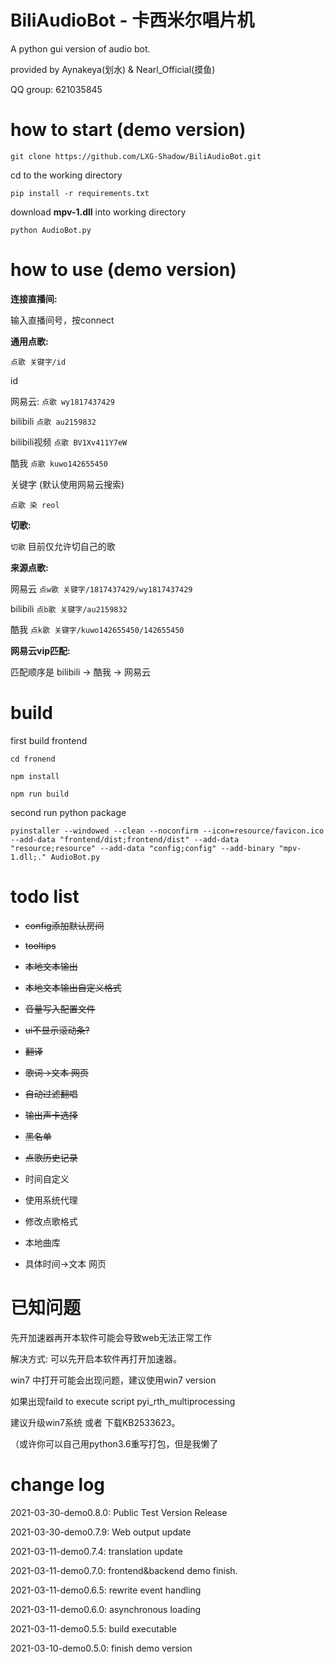 # BiliAudioBot - 卡西米尔唱片机
A python gui version of audio bot.

provided by Aynakeya(划水) & Nearl_Official(摸鱼)

QQ group: 621035845

# how to start (demo version)

`git clone https://github.com/LXG-Shadow/BiliAudioBot.git`

cd to the working directory

`pip install -r requirements.txt`

download **mpv-1.dll** into working directory

`python AudioBot.py`

# how to use (demo version)

**连接直播间:**

输入直播间号，按connect


**通用点歌:**

`点歌 关键字/id`

id

网易云: `点歌 wy1817437429`

bilibili `点歌 au2159832`

bilibili视频 `点歌 BV1Xv411Y7eW`

酷我 `点歌 kuwo142655450`

关键字 (默认使用网易云搜索)

`点歌 染 reol`

**切歌:**

`切歌` 目前仅允许切自己的歌

**来源点歌:**

网易云 `点w歌 关键字/1817437429/wy1817437429`

bilibili `点b歌 关键字/au2159832`

酷我 `点k歌 关键字/kuwo142655450/142655450`

**网易云vip匹配:**

匹配顺序是 bilibili -> 酷我 -> 网易云


# build

first build frontend

`cd fronend`

`npm install`

`npm run build`

second run python package

`pyinstaller --windowed --clean --noconfirm --icon=resource/favicon.ico --add-data "frontend/dist;frontend/dist" --add-data "resource;resource" --add-data "config;config" --add-binary "mpv-1.dll;." AudioBot.py`

# todo list

- ~~config添加默认房间~~

- ~~tooltips~~

- ~~本地文本输出~~

- ~~本地文本输出自定义格式~~

- ~~音量写入配置文件~~

- ~~ui不显示滚动条?~~

- ~~翻译~~

- ~~歌词->文本 网页~~

- ~~自动过滤翻唱~~

- ~~输出声卡选择~~

- ~~黑名单~~

- ~~点歌历史记录~~

- 时间自定义

- 使用系统代理

- 修改点歌格式

- 本地曲库

- 具体时间->文本 网页

# 已知问题

先开加速器再开本软件可能会导致web无法正常工作

解决方式: 可以先开启本软件再打开加速器。


win7 中打开可能会出现问题，建议使用win7 version

如果出现faild to execute script pyi_rth_multiprocessing

建议升级win7系统 或者 下载KB2533623。

（或许你可以自己用python3.6重写打包，但是我懒了



# change log

2021-03-30-demo0.8.0: Public Test Version Release

2021-03-30-demo0.7.9: Web output update

2021-03-11-demo0.7.4: translation update

2021-03-11-demo0.7.0: frontend&backend demo finish.

2021-03-11-demo0.6.5: rewrite event handling

2021-03-11-demo0.6.0: asynchronous loading

2021-03-11-demo0.5.5: build executable

2021-03-10-demo0.5.0: finish demo version

